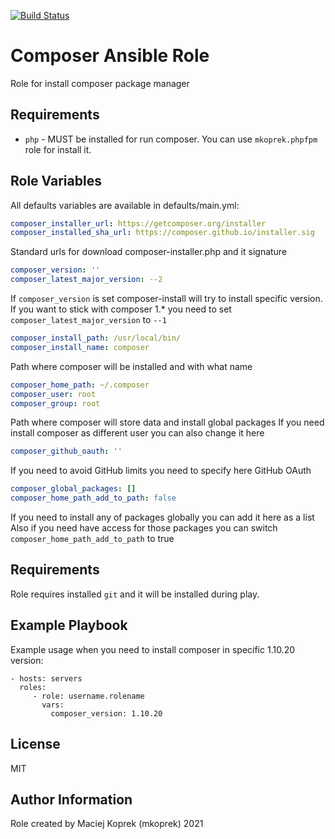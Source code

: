 [![Build Status](https://travis-ci.com/mkoprek/anisble-role-composer.svg?token=EFsRLGikq6SHNjdgZ3ra&branch=main)](https://travis-ci.com/mkoprek/anisble-role-composer)

Composer Ansible Role
=========
Role for install composer package manager

Requirements
------------
- `php` - MUST be installed for run composer. You can use `mkoprek.phpfpm` role for install it.

Role Variables
--------------
All defaults variables are available in defaults/main.yml:

```yaml
composer_installer_url: https://getcomposer.org/installer
composer_installed_sha_url: https://composer.github.io/installer.sig
```
Standard urls for download composer-installer.php and it signature

```yaml
composer_version: ''
composer_latest_major_version: --2

```
If `composer_version` is set composer-install will try to install specific version.
If you want to stick with composer 1.* you need to set `composer_latest_major_version` to `--1`

```yaml
composer_install_path: /usr/local/bin/
composer_install_name: composer
```
Path where composer will be installed and with what name

```yaml
composer_home_path: ~/.composer
composer_user: root
composer_group: root
```
Path where composer will store data and install global packages
If you need install composer as different user you can also change it here

```yaml
composer_github_oauth: ''
```
If you need to avoid GitHub limits you need to specify here GitHub OAuth

```yaml
composer_global_packages: []
composer_home_path_add_to_path: false
```
If you need to install any of packages globally you can add it here as a list
Also if you need have access for those packages you can switch `composer_home_path_add_to_path` to true

Requirements
------------
Role requires installed `git` and it will be installed during play.

Example Playbook
----------------
Example usage when you need to install composer in specific 1.10.20 version:

    - hosts: servers
      roles:
         - role: username.rolename
           vars:
             composer_version: 1.10.20  

License
-------
MIT

Author Information
------------------
Role created by Maciej Koprek (mkoprek) 2021
